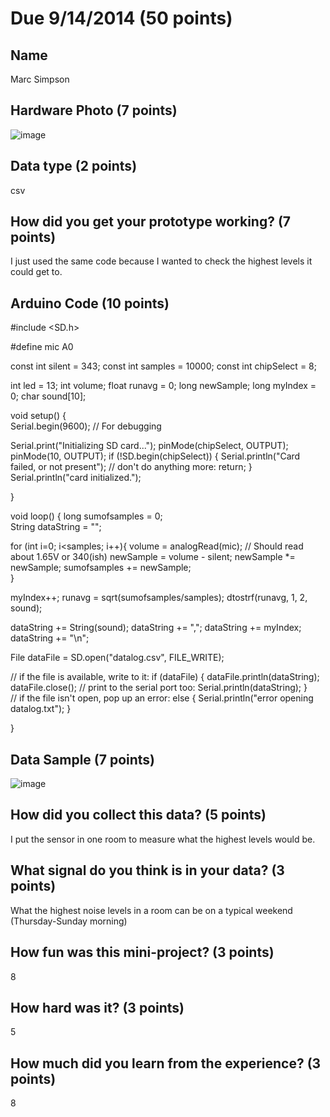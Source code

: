 # Due 9/14/2014  (50 points)


## Name
Marc Simpson

## Hardware Photo (7 points)
![image](http://i.imgur.com/biffjDs.jpg)

## Data type (2 points) 

csv

## How did you get your prototype working? (7 points)

I just used the same code because I wanted to check the highest levels it could get to.

## Arduino Code (10 points)

#include <SD.h>

#define mic A0

const int silent = 343;
const int samples = 10000;
const int chipSelect = 8;

int led = 13;
int volume;
float runavg = 0;
long newSample;
long myIndex = 0;
char sound[10];


void setup() {                
  Serial.begin(9600); // For debugging

  Serial.print("Initializing SD card...");
  pinMode(chipSelect, OUTPUT);
  pinMode(10, OUTPUT);
  if (!SD.begin(chipSelect)) {
    Serial.println("Card failed, or not present");
    // don't do anything more:
    return;
  }
  Serial.println("card initialized.");  

}

void loop() {
  long sumofsamples = 0;  
  String dataString = "";

  for (int i=0; i<samples; i++){
    volume = analogRead(mic); // Should read about 1.65V or 340(ish)
    newSample = volume - silent;
    newSample *= newSample;
    sumofsamples += newSample;  
  }

  myIndex++;
  runavg = sqrt(sumofsamples/samples);
  dtostrf(runavg, 1, 2, sound);

  dataString += String(sound);
  dataString += ","; 
  dataString += myIndex;
  dataString += "\n";

  File dataFile = SD.open("datalog.csv", FILE_WRITE);

  // if the file is available, write to it:
  if (dataFile) {
    dataFile.println(dataString);
    dataFile.close();
    // print to the serial port too:
    Serial.println(dataString);
  }  
  // if the file isn't open, pop up an error:
  else {
    Serial.println("error opening datalog.txt");
  } 

}

## Data Sample (7 points)
![image](http://i.imgur.com/rFmveED.png)

## How did you collect this data? (5 points)
I put the sensor in one room to measure what the highest levels would be.

## What signal do you think is in your data? (3 points)
What the highest noise levels in a room can be on a typical weekend (Thursday-Sunday morning)

## How fun was this mini-project? (3 points)
8

## How hard was it? (3 points)
5

## How much did you learn from the experience? (3 points)
8
